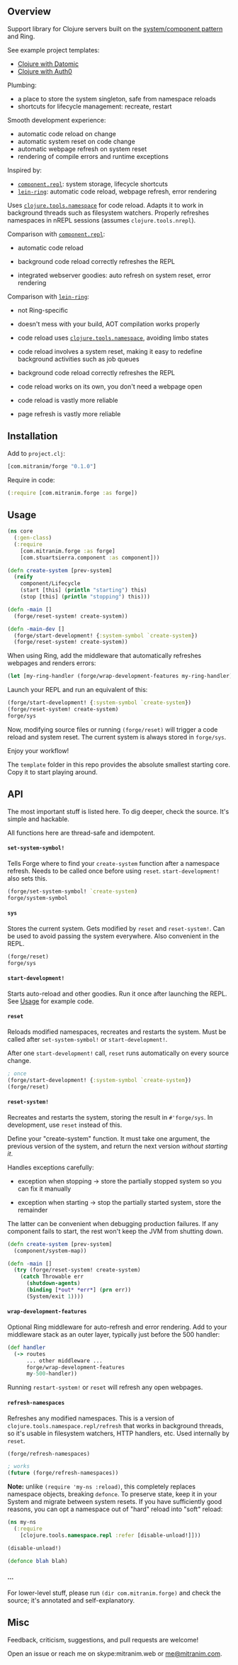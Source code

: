 ## Overview

Support library for Clojure servers built on the [system/component
pattern](https://github.com/stuartsierra/component) and Ring.

See example project templates:

  * [Clojure with Datomic](https://github.com/Mitranim/clojure-datomic-starter)
  * [Clojure with Auth0](https://github.com/Mitranim/clojure-auth0-starter)

Plumbing:

  * a place to store the system singleton, safe from namespace reloads
  * shortcuts for lifecycle management: recreate, restart

Smooth development experience:

  * automatic code reload on change
  * automatic system reset on code change
  * automatic webpage refresh on system reset
  * rendering of compile errors and runtime exceptions

Inspired by:

  * [`component.repl`](https://github.com/stuartsierra/component.repl): system
    storage, lifecycle shortcuts
  * [`lein-ring`](https://github.com/weavejester/lein-ring): automatic code
    reload, webpage refresh, error rendering

Uses [`clojure.tools.namespace`](https://github.com/clojure/tools.namespace) for
code reload. Adapts it to work in background threads such as filesystem
watchers. Properly refreshes namespaces in nREPL sessions (assumes
`clojure.tools.nrepl`).

Comparison with [`component.repl`](https://github.com/stuartsierra/component.repl):

  * automatic code reload

  * background code reload correctly refreshes the REPL

  * integrated webserver goodies: auto refresh on system reset, error rendering

Comparison with [`lein-ring`](https://github.com/weavejester/lein-ring):

  * not Ring-specific

  * doesn't mess with your build, AOT compilation works properly

  * code reload uses
    [`clojure.tools.namespace`](https://github.com/clojure/tools.namespace),
    avoiding limbo states

  * code reload involves a system reset, making it easy to redefine background
    activities such as job queues

  * background code reload correctly refreshes the REPL

  * code reload works on its own, you don't need a webpage open

  * code reload is vastly more reliable

  * page refresh is vastly more reliable


## Installation

Add to `project.clj`:

<!-- [![Clojars Project](https://img.shields.io/clojars/v/com.mitranim/forge.svg)](https://clojars.org/com.mitranim/forge) -->

```clj
[com.mitranim/forge "0.1.0"]
```

Require in code:

```clj
(:require [com.mitranim.forge :as forge])
```


## Usage

```clj
(ns core
  (:gen-class)
  (:require
    [com.mitranim.forge :as forge]
    [com.stuartsierra.component :as component]))

(defn create-system [prev-system]
  (reify
    component/Lifecycle
    (start [this] (println "starting") this)
    (stop [this] (println "stopping") this)))

(defn -main []
  (forge/reset-system! create-system))

(defn -main-dev []
  (forge/start-development! {:system-symbol `create-system})
  (forge/reset-system! create-system))
```

When using Ring, add the middleware that automatically refreshes webpages and
renders errors:

```clj
(let [my-ring-handler (forge/wrap-development-features my-ring-handler)])
```

Launch your REPL and run an equivalent of this:

```clj
(forge/start-development! {:system-symbol `create-system})
(forge/reset-system! create-system)
forge/sys
```

Now, modifying source files or running `(forge/reset)` will trigger a code
reload and system reset. The current system is always stored in `forge/sys`.

Enjoy your workflow!

The `template` folder in this repo provides the absolute smallest starting core.
Copy it to start playing around.

## API

The most important stuff is listed here. To dig deeper, check the source. It's
simple and hackable.

All functions here are thread-safe and idempotent.

#### `set-system-symbol!`

Tells Forge where to find your `create-system` function after a namespace
refresh. Needs to be called once before using `reset`. `start-development!` also
sets this.

```clj
(forge/set-system-symbol! `create-system)
forge/system-symbol
```

#### `sys`

Stores the current system. Gets modified by `reset` and `reset-system!`. Can be
used to avoid passing the system everywhere. Also convenient in the REPL.

```clj
(forge/reset)
forge/sys
```

#### `start-development!`

Starts auto-reload and other goodies. Run it once after launching the REPL. See
[Usage](#usage) for example code.

#### `reset`

Reloads modified namespaces, recreates and restarts the system. Must be called
after `set-system-symbol!` or `start-development!`.

After one `start-development!` call, `reset` runs automatically on every source
change.

```clj
; once
(forge/start-development! {:system-symbol `create-system})
(forge/reset)
```

#### `reset-system!`

Recreates and restarts the system, storing the result in `#'forge/sys`.
In development, use `reset` instead of this.

Define your "create-system" function. It must take one argument, the previous
version of the system, and return the next version _without starting it_.

Handles exceptions carefully:

* exception when stopping → store the partially stopped system so you can fix it
  manually

* exception when starting → stop the partially started system, store the
  remainder

The latter can be convenient when debugging production failures. If any
component fails to start, the rest won't keep the JVM from shutting down.

```clj
(defn create-system [prev-system]
  (component/system-map))

(defn -main []
  (try (forge/reset-system! create-system)
    (catch Throwable err
      (shutdown-agents)
      (binding [*out* *err*] (prn err))
      (System/exit 1))))
```

#### `wrap-development-features`

Optional Ring middleware for auto-refresh and error rendering. Add to your
middleware stack as an outer layer, typically just before the 500 handler:

```clj
(def handler
  (-> routes
      ... other middleware ...
      forge/wrap-development-features
      my-500-handler))
```

Running `restart-system!` or `reset` will refresh any open webpages.

#### `refresh-namespaces`

Refreshes any modified namespaces. This is a version of
`clojure.tools.namespace.repl/refresh` that works in background threads, so it's
usable in filesystem watchers, HTTP handlers, etc. Used internally by `reset`.

```clj
(forge/refresh-namespaces)

; works
(future (forge/refresh-namespaces))
```

**Note:** unlike `(require 'my-ns :reload)`, this completely replaces namespace
objects, breaking `defonce`. To preserve state, keep it in your System and
migrate between system resets. If you have sufficiently good reasons, you can
opt a namespace out of "hard" reload into "soft" reload:

```clj
(ns my-ns
  (:require
    [clojure.tools.namespace.repl :refer [disable-unload!]]))

(disable-unload!)

(defonce blah blah)
```

#### ...

For lower-level stuff, please run `(dir com.mitranim.forge)` and check the
source; it's annotated and self-explanatory.

## Misc

Feedback, criticism, suggestions, and pull requests are welcome!

Open an issue or reach me on skype:mitranim.web or me@mitranim.com.
